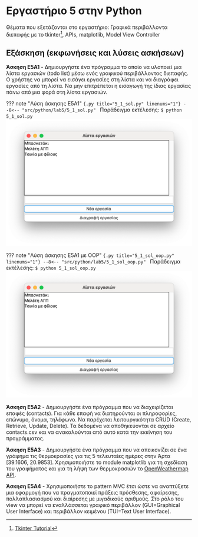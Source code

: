 # Εργαστήριο 5 στην Python

Θέματα που εξετάζονται στο εργαστήριο: Γραφικά περιβάλλοντα διεπαφής με το tkinter[^1], APIs, matplotlib, Model View Controller

## Εξάσκηση (εκφωνήσεις και λύσεις ασκήσεων)

**Άσκηση E5A1** - Δημιουργήστε ένα πρόγραμμα το οποίο να υλοποιεί μια λίστα εργασιών (todo list) μέσω ενός γραφικού περιβάλλοντος διεπαφής. Ο χρήστης να μπορεί να εισάγει εργασίες στη λίστα και να διαγράφει εργασίες από τη λίστα. Να μην επιτρέπεται η εισαγωγή της ίδιας εργασίας πάνω από μια φορά στη λίστα εργασιών.

??? note "Λύση άσκησης E5A1"
    ```{.py title="5_1_sol.py" linenums="1"}
    --8<-- "src/python/lab5/5_1_sol.py"
    ```
    Παράδειγμα εκτέλεσης:
    ```
    $ python 5_1_sol.py
    ```
    ![TODO List GUI example](images/e5a1_TODO.png)

??? note "Λύση άσκησης E5A1 με OOP"
    ```{.py title="5_1_sol_oop.py" linenums="1"}
    --8<-- "src/python/lab5/5_1_sol_oop.py"
    ```
    Παράδειγμα εκτέλεσης:
    ```
    $ python 5_1_sol_oop.py
    ```
    ![TODO List GUI example](images/e5a1_TODO.png)


**Άσκηση E5A2** - Δημιουργήστε ένα πρόγραμμα που να διαχειρίζεται επαφές (contacts). Για κάθε επαφή να διατηρούνται οι πληροφορίες, επώνυμο, όνομα, τηλέφωνο. Να παρέχεται λειτουργικότητα CRUD (Create, Retrieve, Update, Delete). Τα δεδομένα να αποθηκεύονται σε αρχείο contacts.csv και να ανακαλούνται από αυτό κατά την εκκίνηση του προγράμματος.

<!-- ??? note "Λύση άσκησης E5A2"
    ```{.py title="5_2_sol.py" linenums="1"}
    --8<-- "src/python/lab5/5_2_sol.py"
    ```
    Παράδειγμα εκτέλεσης:
    ```
    $ python 5_1_sol.py
    ``` -->

**Άσκηση E5A3** - Δημιουργήστε ένα πρόγραμμα που να απεικονίζει σε ένα γράφημα τις θερμοκρασίες για τις 5 τελευταίες ημέρες στην Άρτα [39.1606, 20.9853]. Χρησιμοποιήστε το module matplotlib για τη σχεδίαση του γραφήματος και για τη λήψη των θερμοκρασιών το [OpenWeathermap API](https://openweathermap.org/api).



**Άσκηση E5A4** - Χρησιμοποιήστε το pattern MVC έτσι ώστε να αναπτύξετε μια εφαρμογή που να πραγματοποιεί πράξεις πρόσθεσης, αφαίρεσης, πολλαπλασιασμού και διαίρεσης με μιγαδικούς αριθμούς. Στο ρόλο του view να μπορεί να εναλλάσσεται γραφικό περιβάλλον (GUI=Graphical User Interface) και περιβάλλον κειμένου (TUI=Text User Interface).


[^1]: [Tkinter Tutorial](https://www.pythontutorial.net/tkinter/)
[^2]: [Tkinter Matplotlib](https://www.pythontutorial.net/tkinter/tkinter-matplotlib/)
[^3]: [Tkinter MVC](https://www.pythontutorial.net/tkinter/tkinter-mvc/)